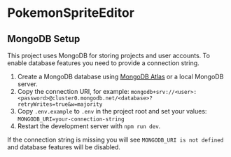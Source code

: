 # PokemonSpriteEditor

## MongoDB Setup

This project uses MongoDB for storing projects and user accounts. To enable database features you need to provide a connection string.

1. Create a MongoDB database using [MongoDB Atlas](https://www.mongodb.com/cloud/atlas) or a local MongoDB server.
2. Copy the connection URI, for example:
   `mongodb+srv://<user>:<password>@cluster0.mongodb.net/<database>?retryWrites=true&w=majority`
3. Copy `.env.example` to `.env` in the project root and set your values:
   `MONGODB_URI=your-connection-string`
4. Restart the development server with `npm run dev`.

If the connection string is missing you will see `MONGODB_URI is not defined` and database features will be disabled.

